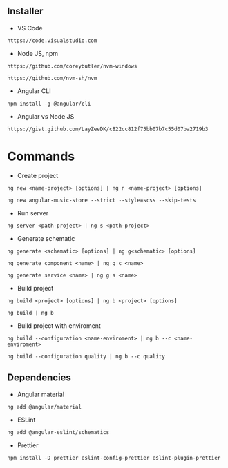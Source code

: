 ## Installer

- VS Code
```
https://code.visualstudio.com
```

- Node JS, npm
```
https://github.com/coreybutler/nvm-windows
```
```
https://github.com/nvm-sh/nvm
```

- Angular CLI
```
npm install -g @angular/cli
```

- Angular vs Node JS
```
https://gist.github.com/LayZeeDK/c822cc812f75bb07b7c55d07ba2719b3
```

# Commands

- Create project
```
ng new <name-project> [options] | ng n <name-project> [options]
```
```
ng new angular-music-store --strict --style=scss --skip-tests
```

- Run server
```
ng server <path-project> | ng s <path-project>
```

- Generate schematic
```
ng generate <schematic> [options] | ng g<schematic> [options]
```
```
ng generate component <name> | ng g c <name>
```
```
ng generate service <name> | ng g s <name>
```

- Build project
```
ng build <project> [options] | ng b <project> [options]
```  
```
ng build | ng b
```

- Build project with enviroment
```
ng build --configuration <name-enviroment> | ng b --c <name-enviroment>
```
```
ng build --configuration quality | ng b --c quality
```

## Dependencies

- Angular material
```
ng add @angular/material
```

- ESLint
```
ng add @angular-eslint/schematics
```

- Prettier
```
npm install -D prettier eslint-config-prettier eslint-plugin-prettier
```